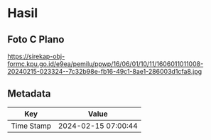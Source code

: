 # Hasil

## Foto C Plano

https://sirekap-obj-formc.kpu.go.id/e9ea/pemilu/ppwp/16/06/01/10/11/1606011011008-20240215-023324--7c32b98e-fb16-49c1-8ae1-286003d1cfa8.jpg


## Metadata

| Key        | Value               |
| ---------- | ------------------- |
| Time Stamp | 2024-02-15 07:00:44 |



